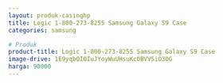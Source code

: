 ```yaml
---
layout: produk-casinghp
title: Logic 1-800-273-8255 Samsung Galaxy S9 Case
categories: samsung

# Produk
product-title: Logic 1-800-273-8255 Samsung Galaxy S9 Case
image-drive: 1E9yqbQIOIuJYoyWuUHsuKc0BVV5iO3OG
harga: 90000
---
```

